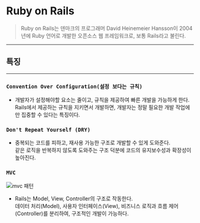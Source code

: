 # **Ruby on Rails**

> Ruby on Rails는 덴마크의 프로그래머 David Heinemeier Hansson이 2004년에 Ruby 언어로 개발한 오픈소스 웹 프레임워크로, 보통 Rails라고 불린다.

---

## **특징**

---

### `Convention Over Configuration(설정 보다는 규칙)`

- 개발자가 설정해야할 요소는 줄이고, 규칙을 제공하여 빠른 개발을 가능하게 한다. Rails에서 제공하는 규칙을 지키면서 개발하면, 개발자는 정말 필요한 개발 작업에만 집중할 수 있다는 특징이다.

### `Don't Repeat Yourself (DRY)`

- 중복되는 코드를 피하고, 재사용 가능한 구조로 개발할 수 있게 도와준다.  
  같은 로직을 반복하지 않도록 도와주는 구조 덕분에 코드의 유지보수성과 확장성이 높아진다.

### `MVC`

![mvc 패턴](https://velog.velcdn.com/images%2Fy_dragonrise%2Fpost%2Fb1da821a-f44f-404b-b40d-9410c5f6cdcf%2Ff472d15e070e9ca2f3456f8a97b9b1a55ee5ce6b5f29025627c900bc69d958a2.jpeg)

- Rails는 Model, View, Controller의 구조로 작동한다.  
  데이터 처리(Model), 사용자 인터페이스(View), 비즈니스 로직과 흐름 제어(Controller)를 분리하여, 구조적인 개발이 가능하다.
